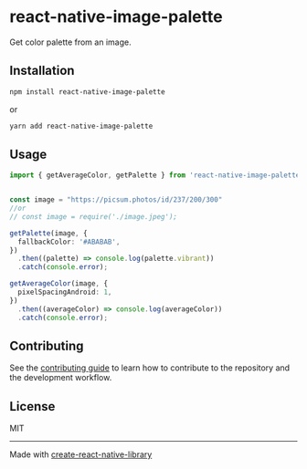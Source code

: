 # react-native-image-palette

Get color palette from an image.

## Installation

```sh
npm install react-native-image-palette
```
or
```sh
yarn add react-native-image-palette
```

## Usage

```ts
import { getAverageColor, getPalette } from 'react-native-image-palette';


const image = "https://picsum.photos/id/237/200/300"
//or
// const image = require('./image.jpeg');

getPalette(image, {
  fallbackColor: '#ABABAB',
})
  .then((palette) => console.log(palette.vibrant))
  .catch(console.error);

getAverageColor(image, {
  pixelSpacingAndroid: 1,
})
  .then((averageColor) => console.log(averageColor))
  .catch(console.error);

```

## Contributing

See the [contributing guide](CONTRIBUTING.md) to learn how to contribute to the repository and the development workflow.

## License

MIT

---

Made with [create-react-native-library](https://github.com/callstack/react-native-builder-bob)
